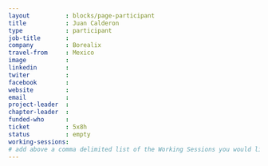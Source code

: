 ```yaml
---
layout          : blocks/page-participant
title           : Juan Calderon
type            : participant
job-title       :
company         : Borealix
travel-from     : Mexico
image           :
linkedin        :
twiter          :
facebook        :
website         :
email           :
project-leader  :
chapter-leader  :
funded-who      :
ticket          : 5x8h
status          : empty
working-sessions:
# add above a comma delimited list of the Working Sessions you would like to attend (use the session's title)
---
```


<!-- put more details about participant here -->
